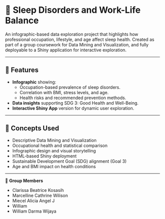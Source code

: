 # 🌙 Sleep Disorders and Work-Life Balance

An infographic-based data exploration project that highlights how professional occupation, lifestyle, and age affect sleep health. Created as part of a group coursework for Data Mining and Visualization, and fully deployable to a Shiny application for interactive exploration.

---

## 🔧 Features

- **Infographic** showing:
  - Occupation-based prevalence of sleep disorders.
  - Correlation with BMI, stress levels, and age.
  - Health risks and recommended prevention methods.
- **Data insights** supporting SDG 3: Good Health and Well-Being.
- **Interactive Shiny App** version for dynamic user exploration.

---

## 🧠 Concepts Used

- Descriptive Data Mining and Visualization
- Occupational health and statistical comparison
- Infographic design and visual storytelling
- HTML-based Shiny deployment
- Sustainable Development Goal (SDG) alignment (Goal 3)
- Age and BMI impact on health conditions

---

👥 **Group Members**
- Clarissa Beatrice Kosasih 
- Marcelline Cathrine Wilison  
- Miecel Alicia Angel J
- William
- William Darma Wijaya
